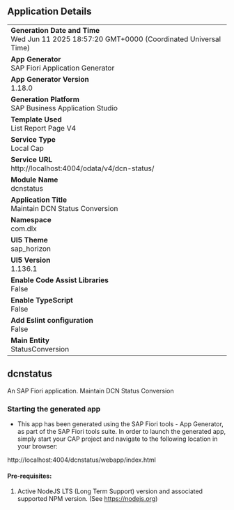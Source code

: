 ## Application Details
|               |
| ------------- |
|**Generation Date and Time**<br>Wed Jun 11 2025 18:57:20 GMT+0000 (Coordinated Universal Time)|
|**App Generator**<br>SAP Fiori Application Generator|
|**App Generator Version**<br>1.18.0|
|**Generation Platform**<br>SAP Business Application Studio|
|**Template Used**<br>List Report Page V4|
|**Service Type**<br>Local Cap|
|**Service URL**<br>http://localhost:4004/odata/v4/dcn-status/|
|**Module Name**<br>dcnstatus|
|**Application Title**<br>Maintain DCN Status Conversion|
|**Namespace**<br>com.dlx|
|**UI5 Theme**<br>sap_horizon|
|**UI5 Version**<br>1.136.1|
|**Enable Code Assist Libraries**<br>False|
|**Enable TypeScript**<br>False|
|**Add Eslint configuration**<br>False|
|**Main Entity**<br>StatusConversion|

## dcnstatus

An SAP Fiori application. Maintain DCN Status Conversion

### Starting the generated app

-   This app has been generated using the SAP Fiori tools - App Generator, as part of the SAP Fiori tools suite.  In order to launch the generated app, simply start your CAP project and navigate to the following location in your browser:

http://localhost:4004/dcnstatus/webapp/index.html

#### Pre-requisites:

1. Active NodeJS LTS (Long Term Support) version and associated supported NPM version.  (See https://nodejs.org)


